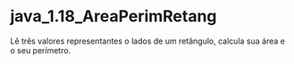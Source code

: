 # java_1.18_AreaPerimRetang
Lê três valores representantes o lados de um retângulo, calcula sua área e o seu perímetro.
